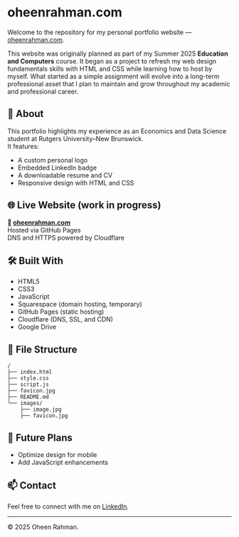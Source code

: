 # oheenrahman.com

Welcome to the repository for my personal portfolio website — [oheenrahman.com](https://oheenrahman.com).  

This website was originally planned as part of my Summer 2025 **Education and Computers** course. It began as a project to refresh my web design fundamentals skills with HTML and CSS while learning how to host by myself. What started as a simple assignment will evolve into a long-term professional asset that I plan to maintain and grow throughout my academic and professional career.

## 📌 About

This portfolio highlights my experience as an Economics and Data Science student at Rutgers University–New Brunswick.  
It features:
- A custom personal logo
- Embedded LinkedIn badge
- A downloadable resume and CV
- Responsive design with HTML and CSS

## 🌐 Live Website (work in progress)

**🔗 [oheenrahman.com](https://oheenrahman.com)**  
Hosted via GitHub Pages  
DNS and HTTPS powered by Cloudflare

## 🛠️ Built With

- HTML5  
- CSS3
- JavaScript
- Squarespace (domain hosting, temporary)
- GitHub Pages (static hosting)  
- Cloudflare (DNS, SSL, and CDN)
- Google Drive

## 📁 File Structure

```
/
├── index.html          
├── style.css           
├── script.js           
├── favicon.jpg         
├── README.md           
└── images/             
    ├── image.jpg         
    ├── favicon.jpg
```


## 🧠 Future Plans

- Optimize design for mobile  
- Add JavaScript enhancements 

## 📫 Contact

Feel free to connect with me on [LinkedIn](https://www.linkedin.com/in/oheenrahman).

---

© 2025 Oheen Rahman.
